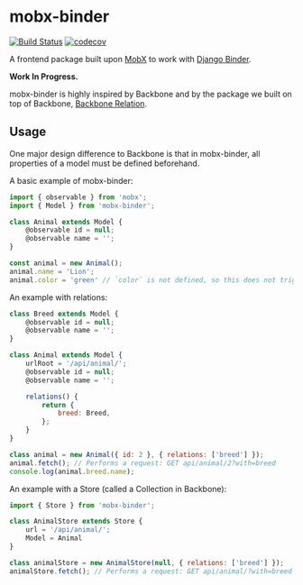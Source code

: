 # mobx-binder

[![Build Status](https://travis-ci.org/CodeYellowBV/mobx-binder.svg?branch=master)](https://travis-ci.org/CodeYellowBV/mobx-binder)
[![codecov](https://codecov.io/gh/CodeYellowBV/mobx-binder/branch/master/graph/badge.svg)](https://codecov.io/gh/CodeYellowBV/mobx-binder)

A frontend package built upon [MobX](https://mobx.js.org/) to work with [Django Binder](https://github.com/CodeYellowBV/django-binder).

**Work In Progress.**

mobx-binder is highly inspired by Backbone and by the package we built on top of Backbone, [Backbone Relation](https://github.com/CodeYellowBV/backbone-relation).

## Usage

One major design difference to Backbone is that in mobx-binder, all properties of a model must be defined beforehand.

A basic example of mobx-binder:

```js
import { observable } from 'mobx';
import { Model } from 'mobx-binder';

class Animal extends Model {
    @observable id = null;
    @observable name = '';
}

const animal = new Animal();
animal.name = 'Lion';
animal.color = 'green' // `color` is not defined, so this does not trigger a re-render if used in a component.
```

An example with relations:

```js
class Breed extends Model {
    @observable id = null;
    @observable name = '';
}

class Animal extends Model {
    urlRoot = '/api/animal/';
    @observable id = null;
    @observable name = '';

    relations() {
        return {
            breed: Breed,
        };
    }
}

class animal = new Animal({ id: 2 }, { relations: ['breed'] });
animal.fetch(); // Performs a request: GET api/animal/2?with=breed
console.log(animal.breed.name);
```

An example with a Store (called a Collection in Backbone):

```js
import { Store } from 'mobx-binder';

class AnimalStore extends Store {
    url = '/api/animal/';
    Model = Animal
}

class animalStore = new AnimalStore(null, { relations: ['breed'] });
animalStore.fetch(); // Performs a request: GET api/animal/?with=breed
```
